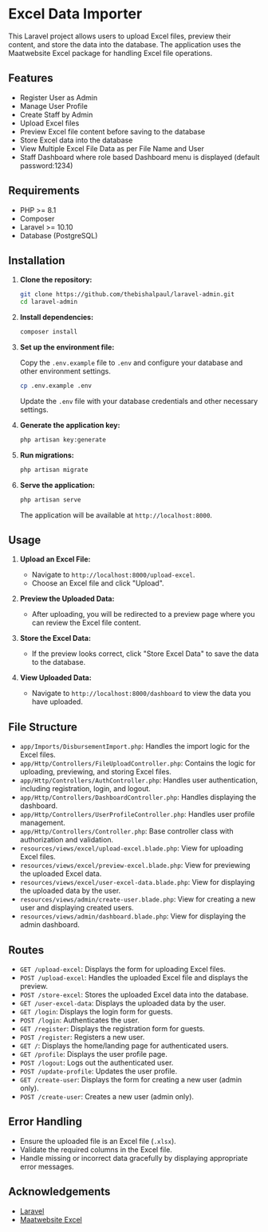 # Excel Data Importer

This Laravel project allows users to upload Excel files, preview their content, and store the data into the database. The application uses the Maatwebsite Excel package for handling Excel file operations.

## Features
- Register User as Admin
- Manage User Profile
- Create Staff by Admin
- Upload Excel files
- Preview Excel file content before saving to the database
- Store Excel data into the database
- View Multiple Excel File Data as per File Name and User
- Staff Dashboard where role based Dashboard menu is displayed (default password:1234)

## Requirements

- PHP >= 8.1
- Composer
- Laravel >= 10.10
- Database (PostgreSQL)

## Installation

1. **Clone the repository:**

    ```bash
    git clone https://github.com/thebishalpaul/laravel-admin.git
    cd laravel-admin
    ```

2. **Install dependencies:**

    ```bash
    composer install
    ```

3. **Set up the environment file:**

    Copy the `.env.example` file to `.env` and configure your database and other environment settings.

    ```bash
    cp .env.example .env
    ```

    Update the `.env` file with your database credentials and other necessary settings.

4. **Generate the application key:**

    ```bash
    php artisan key:generate
    ```

5. **Run migrations:**

    ```bash
    php artisan migrate
    ```

6. **Serve the application:**

    ```bash
    php artisan serve
    ```

    The application will be available at `http://localhost:8000`.

## Usage

1. **Upload an Excel File:**

    - Navigate to `http://localhost:8000/upload-excel`.
    - Choose an Excel file and click "Upload".

2. **Preview the Uploaded Data:**

    - After uploading, you will be redirected to a preview page where you can review the Excel file content.

3. **Store the Excel Data:**

    - If the preview looks correct, click "Store Excel Data" to save the data to the database.

4. **View Uploaded Data:**

    - Navigate to `http://localhost:8000/dashboard` to view the data you have uploaded.

## File Structure

- `app/Imports/DisbursementImport.php`: Handles the import logic for the Excel files.
- `app/Http/Controllers/FileUploadController.php`: Contains the logic for uploading, previewing, and storing Excel files.
- `app/Http/Controllers/AuthController.php`: Handles user authentication, including registration, login, and logout.
- `app/Http/Controllers/DashboardController.php`: Handles displaying the dashboard.
- `app/Http/Controllers/UserProfileController.php`: Handles user profile management.
- `app/Http/Controllers/Controller.php`: Base controller class with authorization and validation.
- `resources/views/excel/upload-excel.blade.php`: View for uploading Excel files.
- `resources/views/excel/preview-excel.blade.php`: View for previewing the uploaded Excel data.
- `resources/views/excel/user-excel-data.blade.php`: View for displaying the uploaded data by the user.
- `resources/views/admin/create-user.blade.php`: View for creating a new user and displaying created users.
- `resources/views/admin/dashboard.blade.php`: View for displaying the admin dashboard.

## Routes

- `GET /upload-excel`: Displays the form for uploading Excel files.
- `POST /upload-excel`: Handles the uploaded Excel file and displays the preview.
- `POST /store-excel`: Stores the uploaded Excel data into the database.
- `GET /user-excel-data`: Displays the uploaded data by the user.
- `GET /login`: Displays the login form for guests.
- `POST /login`: Authenticates the user.
- `GET /register`: Displays the registration form for guests.
- `POST /register`: Registers a new user.
- `GET /`: Displays the home/landing page for authenticated users.
- `GET /profile`: Displays the user profile page.
- `POST /logout`: Logs out the authenticated user.
- `POST /update-profile`: Updates the user profile.
- `GET /create-user`: Displays the form for creating a new user (admin only).
- `POST /create-user`: Creates a new user (admin only).

## Error Handling

- Ensure the uploaded file is an Excel file (`.xlsx`).
- Validate the required columns in the Excel file.
- Handle missing or incorrect data gracefully by displaying appropriate error messages.


## Acknowledgements

- [Laravel](https://laravel.com/)
- [Maatwebsite Excel](https://github.com/Maatwebsite/Laravel-Excel)